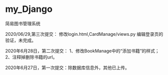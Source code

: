 # my_Django
简易图书管理系统

2020/06/29,第三次提交：
修改login.html,CardManage/views.py
编辑登录页的验证，未完成。

2020年6月28日，第二次提交：
1、修改BookManage中的“添加书籍”的样式；
2、注释掉删除书籍的url。

2020年6月27日，第一次提交：除数据库信息外，其他已上传。

